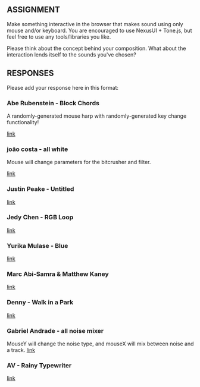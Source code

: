 ## ASSIGNMENT

Make something interactive in the browser that makes sound using only mouse and/or keyboard. You are encouraged to use NexusUI + Tone.js, but feel free to use any tools/libraries you like. 

Please think about the concept behind your composition. What about the interaction lends itself to the sounds you've chosen?

## RESPONSES

Please add your response here in this format: 

### Abe Rubenstein - Block Chords

A randomly-generated mouse harp with randomly-generated key change functionality!

[link](http://abe.sh/block-chords/)

### joão costa - all white

Mouse will change parameters for the bitcrusher and filter.

[link](http://104.131.172.147:3000/)


### Justin Peake - Untitled

[link](http://104.131.171.245:3000/untitled/)

### Jedy Chen - RGB Loop

[link](http://104.131.104.216:3000/Week3/index.html)

### Yurika Mulase - Blue

[link](http://104.131.170.242:3004/)

### Marc Abi-Samra & Matthew Kaney

[link](http://content.mindofmatthew.com/interactive_music/hw2/)

### Denny - Walk in a Park
[link](http://dennyabrain.github.io/InteractiveMusic/WalkInAPark/)

### Gabriel Andrade - all noise mixer

MouseY will change the noise type, and mouseX will mix between noise and a track.
[link](http://gandradep.github.io/noise/)

### AV - Rainy Typewriter
[link](http://104.131.12.68:3001/)



